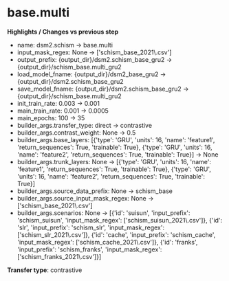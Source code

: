 # base.multi

**Highlights / Changes vs previous step**

* name: dsm2.schism → base.multi
* input_mask_regex: None → ['schism_base_2021\\.csv']
* output_prefix: {output_dir}/dsm2.schism_base_gru2 → {output_dir}/schism_base.multi_gru2
* load_model_fname: {output_dir}/dsm2_base_gru2 → {output_dir}/dsm2.schism_base_gru2
* save_model_fname: {output_dir}/dsm2.schism_base_gru2 → {output_dir}/schism_base.multi_gru2
* init_train_rate: 0.003 → 0.001
* main_train_rate: 0.001 → 0.0005
* main_epochs: 100 → 35
* builder_args.transfer_type: direct → contrastive
* builder_args.contrast_weight: None → 0.5
* builder_args.base_layers: [{'type': 'GRU', 'units': 16, 'name': 'feature1', 'return_sequences': True, 'trainable': True}, {'type': 'GRU', 'units': 16, 'name': 'feature2', 'return_sequences': True, 'trainable': True}] → None
* builder_args.trunk_layers: None → [{'type': 'GRU', 'units': 16, 'name': 'feature1', 'return_sequences': True, 'trainable': True}, {'type': 'GRU', 'units': 16, 'name': 'feature2', 'return_sequences': True, 'trainable': True}]
* builder_args.source_data_prefix: None → schism_base
* builder_args.source_input_mask_regex: None → ['schism_base_2021\\.csv']
* builder_args.scenarios: None → [{'id': 'suisun', 'input_prefix': 'schism_suisun', 'input_mask_regex': ['schism_suisun_2021\\.csv']}, {'id': 'slr', 'input_prefix': 'schism_slr', 'input_mask_regex': ['schism_slr_2021\\.csv']}, {'id': 'cache', 'input_prefix': 'schism_cache', 'input_mask_regex': ['schism_cache_2021\\.csv']}, {'id': 'franks', 'input_prefix': 'schism_franks', 'input_mask_regex': ['schism_franks_2021\\.csv']}]

**Transfer type**: contrastive
